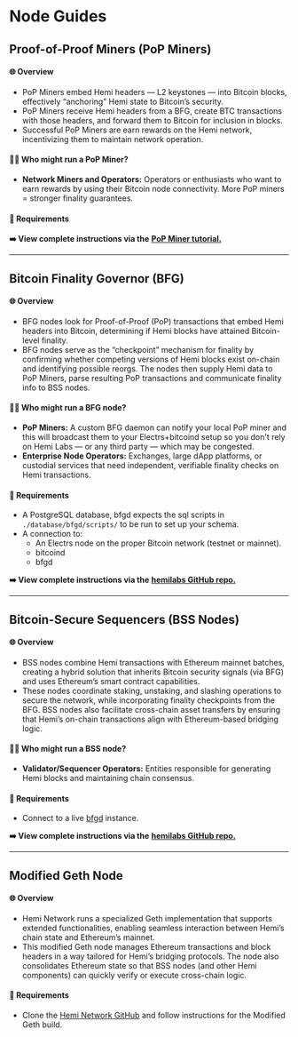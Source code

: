 # Node Guides

## Proof-of-Proof Miners (PoP Miners)

#### 🌐 Overview&#x20;

* PoP Miners embed Hemi headers — L2 keystones — into Bitcoin blocks, effectively “anchoring” Hemi state to Bitcoin’s security.&#x20;
* PoP Miners receive Hemi headers from a BFG, create BTC transactions with those headers, and forward them to Bitcoin for inclusion in blocks.&#x20;
* Successful PoP Miners are earn rewards on the Hemi network, incentivizing them to maintain network operation.

#### **🙋‍♂️ Who might run a PoP Miner?**

* **Network Miners and Operators:** Operators or enthusiasts who want to earn rewards by using their Bitcoin node connectivity. More PoP miners = stronger finality guarantees.

#### **🏁 Requirements**

**➡️ View complete instructions via the** [**PoP Miner tutorial.**](../../how-to-tutorials/using-hemi/pop-mining/setup-part-1/)

***

## Bitcoin Finality Governor (BFG)

#### **🌐 Overview**

* BFG nodes look for Proof-of-Proof (PoP) transactions that embed Hemi headers into Bitcoin, determining if Hemi blocks have attained Bitcoin-level finality.
* BFG nodes serve as the “checkpoint” mechanism for finality by confirming whether competing versions of Hemi blocks exist on-chain and identifying possible reorgs. The nodes then supply Hemi data to PoP Miners, parse resulting PoP transactions and communicate finality info to BSS nodes.

#### **🙋‍♂️ Who might run a BFG node?**

* **PoP Miners:** A custom BFG daemon can notify your local PoP miner and this will broadcast them to your Electrs+bitcoind setup so you don't rely on Hemi Labs — or any third party — which may be congested.
* **Enterprise Node Operators:** Exchanges, large dApp platforms, or custodial services that need independent, verifiable finality checks on Hemi transactions.

#### **🏁 Requirements**

* A PostgreSQL database, bfgd expects the sql scripts in `./database/bfgd/scripts/` to be run to set up your schema.
* A connection to:
  * An Electrs node on the proper Bitcoin network (testnet or mainnet).
  * bitcoind
  * bfgd

**➡️ View complete instructions via the** [**hemilabs GitHub repo.**](https://github.com/hemilabs/heminetwork?tab=readme-ov-file#%EF%B8%8F-running-bfgd)

***

## Bitcoin-Secure Sequencers (BSS Nodes)

#### 🌐 Overview

* BSS nodes combine Hemi transactions with Ethereum mainnet batches, creating a hybrid solution that inherits Bitcoin security signals (via BFG) and uses Ethereum’s smart contract capabilities.
* These nodes coordinate staking, unstaking, and slashing operations to secure the network, while incorporating finality checkpoints from the BFG. BSS nodes also facilitate cross-chain asset transfers by ensuring that Hemi’s on-chain transactions align with Ethereum-based bridging logic.

#### **🙋‍♂️ Who might run a BSS node?**

* **Validator/Sequencer Operators:** Entities responsible for generating Hemi blocks and maintaining chain consensus.

#### **🏁 Requirements**

* Connect to a live [bfgd](https://github.com/hemilabs/heminetwork/blob/main/cmd/bfgd) instance.

**➡️ View complete instructions via the** [**hemilabs GitHub repo.**](https://github.com/hemilabs/heminetwork?tab=readme-ov-file#%EF%B8%8F-running-bssd)

***

## Modified Geth Node

#### **🌐 Overview**

* Hemi Network runs a specialized Geth implementation that supports extended functionalities, enabling seamless interaction between Hemi’s chain state and Ethereum’s mainnet.
* This modified Geth node manages Ethereum transactions and block headers in a way tailored for Hemi’s bridging protocols. The node also consolidates Ethereum state so that BSS nodes (and other Hemi components) can quickly verify or execute cross-chain logic.

#### **🏁 Requirements**

* Clone the [Hemi Network GitHub](https://github.com/hemilabs/heminetwork) and follow instructions for the Modified Geth build.

